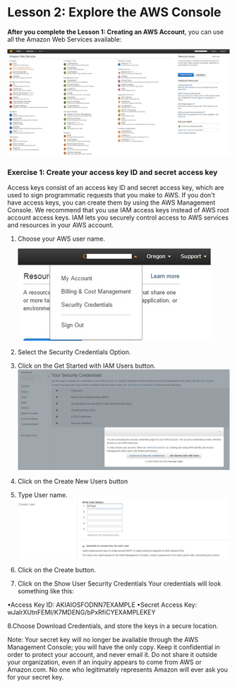 # Lesson 2: Explore the AWS Console

**After you complete the Lesson 1: Creating an AWS Account**, you can use all the Amazon Web Services available:

![](9.jpg)



### **Exercise 1: Create your access key ID and secret access key**


Access keys consist of an access key ID and secret access key, which are used to sign programmatic requests that you make to AWS. If you don't have access keys, you can create them by using the AWS Management Console. We recommend that you use IAM access keys instead of AWS root account access keys. IAM lets you securely control access to AWS services and resources in your AWS account.


1. Choose your AWS user name.
    
    ![](10.jpg)

2. Select the Security Credentials Option.
3. Click on the Get Started with IAM Users button.
    ![](11.jpg)
4. Click on the Create New Users button
5. Type User name.
    ![](12.jpg)
6. Click on the Create button.
7. Click on the Show User Security Credentials
Your credentials will look something like this: 

•Access Key ID: AKIAIOSFODNN7EXAMPLE
•Secret Access Key: wJalrXUtnFEMI/K7MDENG/bPxRfiCYEXAMPLEKEY

8.Choose Download Credentials, and store the keys in a secure location. 

Note: Your secret key will no longer be available through the AWS Management Console; you will have the only copy. Keep it confidential in order to protect your account, and never email it. Do not share it outside your organization, even if an inquiry appears to come from AWS or Amazon.com. No one who legitimately represents Amazon will ever ask you for your secret key. 

